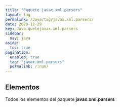 ```yaml
---
title: "Paquete javax.xml.parsers"
layout: tag
permalink: /Java/tag/javax.xml.parsers/
date: 2020-12-29
key: Java.quetejavax.xml.parsers
sidebar: 
  nav: java
aside: 
  toc: true
pagination: 
  enabled: true
  tag: "javax.xml.parsers"
  permalink: /:num/
---
```


<h2>Elementos</h2>
Todos los elementos del paquete <strong>javax.xml.parsers</strong>
